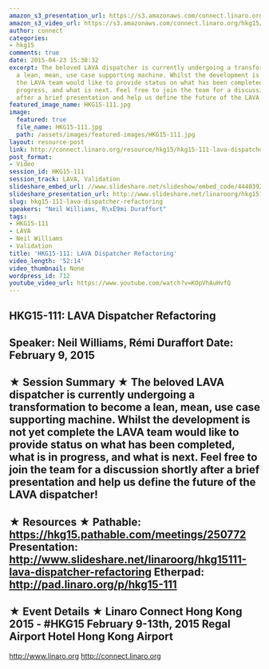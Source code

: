 ```yaml
---
amazon_s3_presentation_url: https://s3.amazonaws.com/connect.linaro.org/hkg15/Videos/02-09-Monday/HKG15-111.pdf
amazon_s3_video_url: https://s3.amazonaws.com/connect.linaro.org/hkg15/Videos/02-09-Monday/HKG15-111+LAVA+Dispatcher+Refactoring.mp4
author: connect
categories:
- hkg15
comments: true
date: 2015-04-23 15:38:32
excerpt: The beloved LAVA dispatcher is currently undergoing a transformation to become
  a lean, mean, use case supporting machine. Whilst the development is not yet complete
  the LAVA team would like to provide status on what has been completed, what is in
  progress, and what is next. Feel free to join the team for a discussion shortly
  after a brief presentation and help us define the future of the LAVA dispatcher!
featured_image_name: HKG15-111.jpg
image:
  featured: true
  file_name: HKG15-111.jpg
  path: /assets/images/featured-images/HKG15-111.jpg
layout: resource-post
link: http://connect.linaro.org/resource/hkg15/hkg15-111-lava-dispatcher-refactoring/
post_format:
- Video
session_id: HKG15-111
session_track: LAVA, Validation
slideshare_embed_url: //www.slideshare.net/slideshow/embed_code/44403927
slideshare_presentation_url: http://www.slideshare.net/linaroorg/hkg15111-lava-dispatcher-refactoring
slug: hkg15-111-lava-dispatcher-refactoring
speakers: "Neil Williams, R\xE9mi Duraffort"
tags:
- HKG15-111
- LAVA
- Neil Williams
- Validation
title: 'HKG15-111: LAVA Dispatcher Refactoring'
video_length: '52:14'
video_thumbnail: None
wordpress_id: 712
youtube_video_url: https://www.youtube.com/watch?v=KOpVhAuHvfQ
---
```


HKG15-111: LAVA Dispatcher Refactoring 
--------------------------------------------------- 
Speaker: Neil Williams, Rémi Duraffort 
Date: February 9, 2015 
--------------------------------------------------- 
★ Session Summary ★ 
The beloved LAVA dispatcher is currently undergoing a transformation to become a lean, mean, use case supporting machine. Whilst the development is not yet complete the LAVA team would like to provide status on what has been completed, what is in progress, and what is next. Feel free to join the team for a discussion shortly after a brief presentation and help us define the future of the LAVA dispatcher! 
-------------------------------------------------- 
★ Resources ★ 
Pathable: https://hkg15.pathable.com/meetings/250772 
Presentation:  http://www.slideshare.net/linaroorg/hkg15111-lava-dispatcher-refactoring
Etherpad: http://pad.linaro.org/p/hkg15-111 
--------------------------------------------------- 
★ Event Details ★ 
Linaro Connect Hong Kong 2015 - #HKG15 
February 9-13th, 2015 
Regal Airport Hotel Hong Kong Airport 
--------------------------------------------------- 
http://www.linaro.org 
http://connect.linaro.org